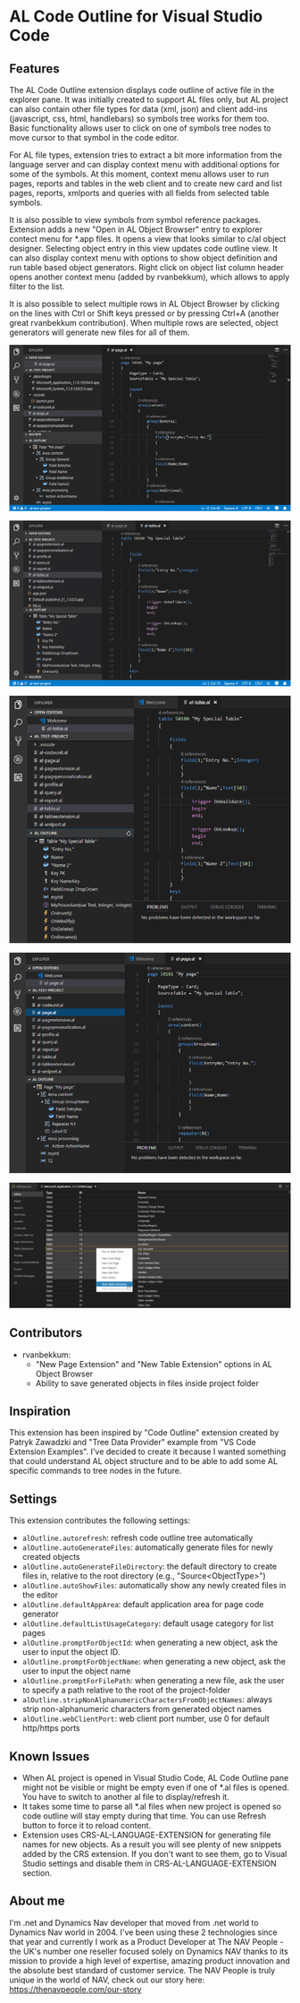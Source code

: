 # AL Code Outline for Visual Studio Code

## Features

The AL Code Outline extension displays code outline of active file in the explorer pane. It was initially created to support AL files only, but AL project can also contain other file types for data (xml, json) and client add-ins (javascript, css, html, handlebars) so symbols tree works for them too. Basic functionality allows user to click on one of symbols tree nodes to move cursor to that symbol in the code editor. 

For AL file types, extension tries to extract a bit more information from the language server and can display context menu with additional options for some of the symbols. At this moment, context menu allows user to run pages, reports and tables in the web client and to create new card and list pages, reports, xmlports and queries with all fields from selected table symbols.

It is also possible to view symbols from symbol reference packages. Extension adds a new "Open in AL Object Browser" entry to explorer contect menu for *.app files. It opens a view that looks similar to c/al object designer. Selecting object entry in this view updates code outline view. It can also display context menu with options to show object definition and run table based object generators. Right click on object list column header opens another context menu (added by rvanbekkum), which allows to apply filter to the list.

It is also possible to select multiple rows in AL Object Browser by clicking on the lines with Ctrl or Shift keys pressed or by pressing Ctrl+A (another great rvanbekkum contribution). When multiple rows are selected, object generators will generate new files for all of them.

![Symbols browser](resources/screen-objectbrowser.gif)

![Page generator](resources/screen-wizard.gif)

![Code outline for a table](resources/screen-table.png)

![Code outline for a page](resources/screen-page.png)

![Multiple objects selection in symbols browser](resources/screen-browserselection.png)

## Contributors

- rvanbekkum: 
  * "New Page Extension" and "New Table Extension" options in AL Object Browser
  * Ability to save generated objects in files inside project folder

## Inspiration

This extension has been inspired by "Code Outline" extension created by Patryk Zawadzki and "Tree Data Provider" example from "VS Code Extension Examples". I've decided to create it because I wanted something that could understand AL object structure and to be able to add some AL specific commands to tree nodes in the future. 

## Settings

This extension contributes the following settings:

* `alOutline.autorefresh`: refresh code outline tree automatically
* `alOutline.autoGenerateFiles`: automatically generate files for newly created objects
* `alOutline.autoGenerateFileDirectory`: the default directory to create files in, relative to the root directory (e.g., \"Source\<ObjectType\>\")
* `alOutline.autoShowFiles`: automatically show any newly created files in the editor
* `alOutline.defaultAppArea`: default application area for page code generator
* `alOutline.defaultListUsageCategory`: default usage category for list pages
* `alOutline.promptForObjectId`: when generating a new object, ask the user to input the object ID.
* `alOutline.promptForObjectName`: when generating a new object, ask the user to input the object name
* `alOutline.promptForFilePath`: when generating a new file, ask the user to specify a path relative to the root of the project-folder
* `alOutline.stripNonAlphanumericCharactersFromObjectNames`: always strip non-alphanumeric characters from generated object names
* `alOutline.webClientPort`: web client port number, use 0 for default http/https ports

## Known Issues

- When AL project is opened in Visual Studio Code, AL Code Outline pane might not be visible or might be empty even if one of *.al files is opened. You have to switch to another al file to display/refresh it.
- It takes some time to parse all *.al files when new project is opened so code outline will stay empty during that time. You can use Refresh button to force it to reload content. 
- Extension uses CRS-AL-LANGUAGE-EXTENSION for generating file names for new objects. As a result you will see plenty of new snippets added by the CRS extension. If you don't want to see them, go to Visual Studio settings and disable them in CRS-AL-LANGUAGE-EXTENSION section.

## About me

I'm .net and Dynamics Nav developer that moved from .net world to Dynamics Nav world in 2004. I've been using these 2 technologies since that year and currently I work as a Product Developer at The NAV People - the UK's number one reseller focused solely on Dynamics NAV thanks to its mission to provide a high level of expertise, amazing product innovation and the absolute best standard of customer service. The NAV People is truly unique in the world of NAV, check out our story here: https://thenavpeople.com/our-story 

